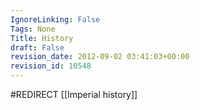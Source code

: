 ```yaml
---
IgnoreLinking: False
Tags: None
Title: History
draft: False
revision_date: 2012-09-02 03:41:03+00:00
revision_id: 10548
---
```


#REDIRECT [[Imperial history]]